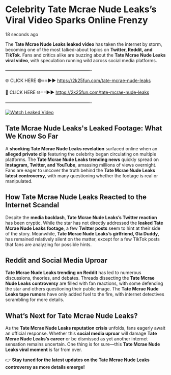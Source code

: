 # Celebrity Tate Mcrae Nude Leaks’s Viral Video Sparks Online Frenzy

18 seconds ago

The **Tate Mcrae Nude Leaks leaked video** has taken the internet by storm, becoming one of the most talked-about topics on **Twitter, Reddit, and TikTok**. Fans and critics alike are buzzing about the **Tate Mcrae Nude Leaks viral video**, with speculation running wild across social media platforms.

———————————————————-

🌐 CLICK HERE 🟢==►► https://2k25fun.com/tate-mcrae-nude-leaks

🔴 CLICK HERE 🌐==►► https://2k25fun.com/tate-mcrae-nude-leaks

———————————————————-

[![Watch Leaked Video](https://miro.medium.com/v2/resize:fit:828/format:webp/1*cilzJN44JGOrTw9NJCrNHA.gif "Watch Leaked Video")](https://2k25fun.com/tate-mcrae-nude-leaks)

## **Tate Mcrae Nude Leaks's Leaked Footage: What We Know So Far**  
A **shocking Tate Mcrae Nude Leaks revelation** surfaced online when an **alleged private clip** featuring the celebrity began circulating on multiple platforms. The **Tate Mcrae Nude Leaks trending news** quickly spread on **Instagram, Twitter, and YouTube**, amassing millions of views overnight. Fans are eager to uncover the truth behind the **Tate Mcrae Nude Leaks latest controversy**, with many questioning whether the footage is real or manipulated.  

## **How Tate Mcrae Nude Leaks Reacted to the Internet Scandal**  
Despite the **media backlash**, **Tate Mcrae Nude Leaks’s Twitter reaction** has been cryptic. While the star has not directly addressed the **leaked Tate Mcrae Nude Leaks footage**, a few **Twitter posts** seem to hint at their side of the story. Meanwhile, **Tate Mcrae Nude Leaks’s girlfriend, Gia Duddy**, has remained relatively silent on the matter, except for a few TikTok posts that fans are analyzing for possible hints.  

## **Reddit and Social Media Uproar**  
**Tate Mcrae Nude Leaks trending on Reddit** has led to numerous discussions, theories, and debates. Threads dissecting the **Tate Mcrae Nude Leaks controversy** are filled with fan reactions, with some defending the star and others questioning their public image. The **Tate Mcrae Nude Leaks tape rumors** have only added fuel to the fire, with internet detectives scrambling for more details.  

## **What’s Next for Tate Mcrae Nude Leaks?**  
As the **Tate Mcrae Nude Leaks reputation crisis** unfolds, fans eagerly await an official response. Whether this **social media uproar** will damage **Tate Mcrae Nude Leaks’s career** or be dismissed as yet another internet sensation remains uncertain. One thing is for sure—this **Tate Mcrae Nude Leaks viral moment** is far from over.  

👉 **Stay tuned for the latest updates on the Tate Mcrae Nude Leaks controversy as more details emerge!**  